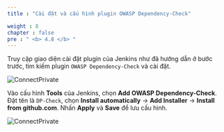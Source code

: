 ```yaml
---
title : "Cài đặt và cấu hình plugin OWASP Dependency-Check"

weight : 8
chapter : false
pre : " <b> 4.8 </b> "
---
```


Truy cập giao diện cài đặt plugin của Jenkins như đã hướng dẫn ở bước trước, tìm kiếm plugin `OWASP Dependency-Check` và cài đặt.

![ConnectPrivate](/images/anh46.png)

Vào cấu hình **Tools** của Jenkins, chọn **Add OWASP Dependency-Check**. Đặt tên là `DP-Check`, chọn **Install automatically** -> **Add Installer** -> **Install from github.com**. Nhấn **Apply** và **Save** để lưu cấu hình.

![ConnectPrivate](/images/anh47.png)








